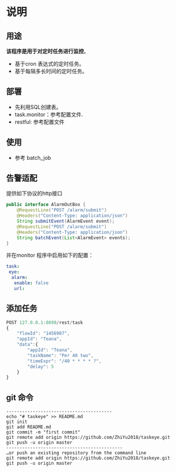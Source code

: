 # 说明

## 用途

**该程序是用于对定时任务进行监控**。

* 基于cron 表达式的定时任务。
* 基于每隔多长时间的定时任务。

## 部署

* 先利用SQL创建表。
* task.monitor：参考配置文件.
* restful: 参考配置文件

## 使用

* 参考 batch_job

## 告警适配

提供如下协议的http接口

```java
public interface AlarmOutBox {
    @RequestLine("POST /alarm/submit")
    @Headers("Content-Type: application/json")
    String submitEvent(AlarmEvent event);
    @RequestLine("POST /alarm/submit")
    @Headers("Content-Type: application/json")
    String batchEvent(List<AlarmEvent> events);
}
```

并在monitor 程序中启用如下的配置：

```yaml
task: 
 eye: 
  alarm: 
   enable: false
   url:    
```

## 添加任务

```javascript
POST 127.0.0.1:8090/rest/task
{
	"flowId": "1456987",
	"appId": "Teana",
	"data":{
		"appId": "Teana",
		"taskName": "Per 40 two",
		"timeExpr": "/40 * * * * ?",
		"delay": 5
	}
}
```



## git 命令

```
----------------------------------------
echo "# taskeye" >> README.md
git init
git add README.md
git commit -m "first commit"
git remote add origin https://github.com/ZhiYu2018/taskeye.git
git push -u origin master
--------------------------------------------
…or push an existing repository from the command line
git remote add origin https://github.com/ZhiYu2018/taskeye.git
git push -u origin master
```

